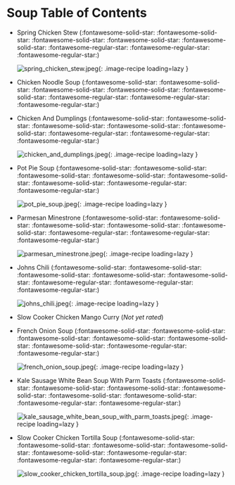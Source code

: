 # Soup Table of Contents

- Spring Chicken Stew (:fontawesome-solid-star: :fontawesome-solid-star: :fontawesome-solid-star: :fontawesome-solid-star: :fontawesome-solid-star: :fontawesome-regular-star: :fontawesome-regular-star: :fontawesome-regular-star:)

    ![spring_chicken_stew.jpeg](./spring_chicken_stew.jpeg){: .image-recipe loading=lazy }

- Chicken Noodle Soup (:fontawesome-solid-star: :fontawesome-solid-star: :fontawesome-solid-star: :fontawesome-solid-star: :fontawesome-solid-star: :fontawesome-regular-star: :fontawesome-regular-star: :fontawesome-regular-star:)

    <!-- TODO: Capture image -->

- Chicken And Dumplings (:fontawesome-solid-star: :fontawesome-solid-star: :fontawesome-solid-star: :fontawesome-solid-star: :fontawesome-solid-star: :fontawesome-regular-star: :fontawesome-regular-star: :fontawesome-regular-star:)

    ![chicken_and_dumplings.jpeg](./chicken_and_dumplings.jpeg){: .image-recipe loading=lazy }

- Pot Pie Soup (:fontawesome-solid-star: :fontawesome-solid-star: :fontawesome-solid-star: :fontawesome-solid-star: :fontawesome-solid-star: :fontawesome-solid-star: :fontawesome-regular-star: :fontawesome-regular-star:)

    ![pot_pie_soup.jpeg](./pot_pie_soup.jpeg){: .image-recipe loading=lazy }

- Parmesan Minestrone (:fontawesome-solid-star: :fontawesome-solid-star: :fontawesome-solid-star: :fontawesome-solid-star: :fontawesome-solid-star: :fontawesome-regular-star: :fontawesome-regular-star: :fontawesome-regular-star:)

    ![parmesan_minestrone.jpeg](./parmesan_minestrone.jpeg){: .image-recipe loading=lazy }

- Johns Chili (:fontawesome-solid-star: :fontawesome-solid-star: :fontawesome-solid-star: :fontawesome-solid-star: :fontawesome-solid-star: :fontawesome-regular-star: :fontawesome-regular-star: :fontawesome-regular-star:)

    ![johns_chili.jpeg](./johns_chili.jpeg){: .image-recipe loading=lazy }

- Slow Cooker Chicken Mango Curry (*Not yet rated*)

    <!-- TODO: Capture image -->

- French Onion Soup (:fontawesome-solid-star: :fontawesome-solid-star: :fontawesome-solid-star: :fontawesome-solid-star: :fontawesome-solid-star: :fontawesome-solid-star: :fontawesome-regular-star: :fontawesome-regular-star:)

    ![french_onion_soup.jpeg](./french_onion_soup.jpeg){: .image-recipe loading=lazy }

- Kale Sausage White Bean Soup With Parm Toasts (:fontawesome-solid-star: :fontawesome-solid-star: :fontawesome-solid-star: :fontawesome-solid-star: :fontawesome-solid-star: :fontawesome-solid-star: :fontawesome-regular-star: :fontawesome-regular-star:)

    ![kale_sausage_white_bean_soup_with_parm_toasts.jpeg](./kale_sausage_white_bean_soup_with_parm_toasts.jpeg){: .image-recipe loading=lazy }

- Slow Cooker Chicken Tortilla Soup (:fontawesome-solid-star: :fontawesome-solid-star: :fontawesome-solid-star: :fontawesome-solid-star: :fontawesome-solid-star: :fontawesome-regular-star: :fontawesome-regular-star: :fontawesome-regular-star:)

    ![slow_cooker_chicken_tortilla_soup.jpg](./slow_cooker_chicken_tortilla_soup.jpg){: .image-recipe loading=lazy }